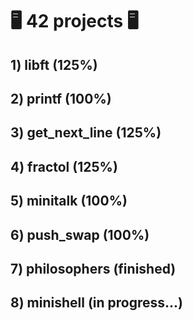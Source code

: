 # :desktop_computer: 42 projects :desktop_computer:
  
## 1) libft (125%)
## 2) printf (100%)
## 3) get_next_line (125%)
## 4) fractol (125%)
## 5) minitalk (100%)
## 6) push_swap (100%)
## 7) philosophers (finished)
## 8) minishell (in progress...)
